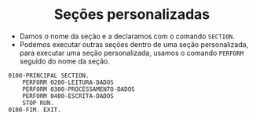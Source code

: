 <h1 align="center">Seções personalizadas</h1>

- Damos o nome da seção e a declaramos com o comando `SECTION`.
- Podemos executar outras seções dentro de uma seção personalizada, para executar uma seção personalizada, usamos o comando `PERFORM` seguido do nome da seção.

```cobol
0100-PRINCIPAL SECTION.
    PERFORM 0200-LEITURA-DADOS
    PERFORM 0300-PROCESSAMENTO-DADOS
    PERFORM 0400-ESCRITA-DADOS
    STOP RUN.
0100-FIM. EXIT.
```